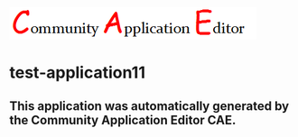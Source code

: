 ![CAE](https://github.com/cae-test/CAE-Deployment-Temp/blob/master/img/logo.png)  

test-application11
===================


This application was automatically generated by the Community Application Editor CAE.  
---------------
